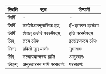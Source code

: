 | स्थिति | सूत्र | टिप्पणी |
| ----- | ------- | ------ |
| लिगिँ | - | - |
| लिगिँ | उपदेशेऽजनुनासिक इत् | इँ-इत्यस्य इत्संज्ञा |
| लिगिँ | शेषात् कर्तरि परस्मैपदम् | इति परस्मैपदम् |
| लिग् | तस्य लोपः | इत्संज्ञकस्य लोपः |
| लिन्ग् | इदितो नुम् धातोः | नुमागामः |
| लिंग् | नश्चापदान्तस्य झलि | अनुस्वारः |
| लिङ्ग् | अनुस्वारस्य ययि परसवर्णः | परसवर्णः |
